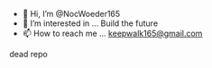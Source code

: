 - 👋 Hi, I’m @NocWoeder165
- 👀 I’m interested in ... Build the future
- 📫 How to reach me ... keepwalk165@gmail.com

<!---
NocWoeder165/NocWoeder165 is a ✨ special ✨ repository because its `README.md` (this file) appears on your GitHub profile.
You can click the Preview link to take a look at your changes.
--->
dead repo
